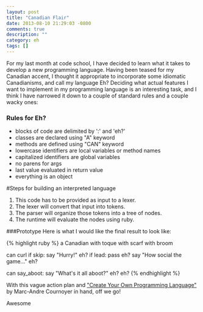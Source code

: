 ```yaml
---
layout: post
title: "Canadian Flair"
date: 2013-08-10 21:29:03 -0800
comments: true
description: ""
category: eh
tags: []
---
```


For my last month at code school, I have decided to learn what it takes to develop a new programming language. Having been teased for my Canadian accent, I thought it appropriate to incorporate some idiomatic Canadianisms, and call my language Eh? Deciding what actual features I want to implement in my programming language is an interesting task, and I think I have narrowed it down to a couple of standard rules and a couple wacky ones:

### Rules for Eh?
* blocks of code are delimited by ':' and 'eh?'
* classes are declared using "A" keyword
* methods are defined using "CAN" keyword
* lowercase identifiers are local variables or method names
* capitalized identifiers are global variables
* no parens for args
* last value evaluated in return value
* everything is an object
<!--more-->
#Steps for building an interpreted language
1. This code has to be provided as input to a lexer.
1. The lexer will convert that input into tokens.
1. The parser will organize those tokens into a tree of nodes.
1. The runtime will evaluate the nodes using ruby.

###Prototype
Here is what I would like the final result to look like:

{% highlight ruby %}
a Canadian
  with toque
  with scarf
  with broom

  can curl
    if skip:
      say "Hurry!"
    eh?
    if lead:
      pass
    eh?
    say "How social the game..."
  eh?

  can say_aboot:
    say "What's it all aboot?"
  eh?
eh?
{% endhighlight %}

With this vague action plan and ["Create Your Own Programming Language"](http://createyourproglang.com/?hop=rubyinside) by Marc-Andre Cournoyer in hand, off we go!

Awesome